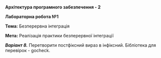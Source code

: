 **Архітектура програмного забезпечення - 2**

**Лабораторна робота №1**

**Тема:** Безперервна інтеграція

**Мета:** Реалізація практики безперервної інтеграції

_**Варіант 8.**_ Перетворити постфіксний вираз в інфіксний. Бібліотека для перевірок - gocheck.
